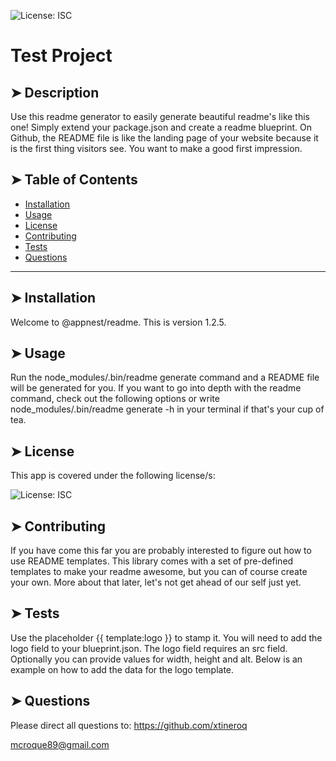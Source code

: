 
  ![License: ISC](https://img.shields.io/badge/License-ISC-brightgreen)

  # Test Project

  ## ➤ Description
  Use this readme generator to easily generate beautiful readme's like this one! Simply extend your package.json and create a readme blueprint. On Github, the README file is like the landing page of your website because it is the first thing visitors see. You want to make a good first impression.

  ## ➤ Table of Contents
  * [Installation](#Installation)
  * [Usage](#Usage)
  * [License](#License)
  * [Contributing](#Contributing)
  * [Tests](#Tests)
  * [Questions](#Questions)

  ---

  ## ➤ Installation
  Welcome to @appnest/readme. This is version 1.2.5.

  ## ➤ Usage
  Run the node_modules/.bin/readme generate command and a README file will be generated for you. If you want to go into depth with the readme command, check out the following options or write node_modules/.bin/readme generate -h in your terminal if that's your cup of tea.

  ## ➤ License
  This app is covered under the following license/s:

  ![License: ISC](https://img.shields.io/badge/License-ISC-brightgreen)

  ## ➤ Contributing
  If you have come this far you are probably interested to figure out how to use README templates. This library comes with a set of pre-defined templates to make your readme awesome, but you can of course create your own. More about that later, let's not get ahead of our self just yet.

  ## ➤ Tests
  Use the placeholder {{ template:logo }} to stamp it. You will need to add the logo field to your blueprint.json. The logo field requires an src field. Optionally you can provide values for width, height and alt. Below is an example on how to add the data for the logo template.

  ## ➤ Questions
  Please direct all questions to:
  https://github.com/xtineroq

  mcroque89@gmail.com
  